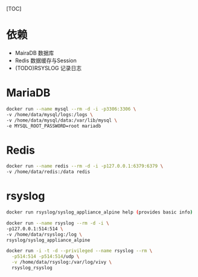 [TOC]

# 依赖

+ MairaDB 数据库
+ Redis 数据缓存与Session
+ (TODO)RSYSLOG 记录日志

# MariaDB

```bash
docker run --name mysql --rm -d -i -p3306:3306 \
-v /home/data/mysql/logs:/logs \
-v /home/data/mysql/data:/var/lib/mysql \
-e MYSQL_ROOT_PASSWORD=root mariadb
```

# Redis

```bash
docker run --name redis --rm -d -i -p127.0.0.1:6379:6379 \
-v /home/data/redis:/data redis
```

# rsyslog

```bash
docker run rsyslog/syslog_appliance_alpine help (provides basic info)

docker run --name rsyslog --rm -d -i \
-p127.0.0.1:514:514 \
-v /home/data/rsyslog:/log \
rsyslog/syslog_appliance_alpine

docker run -i -t -d --privileged --name rsyslog --rm \
  -p514:514 -p514:514/udp \
  -v /home/data/rsyslog:/var/log/vivy \
  rsyslog_rsyslog
```